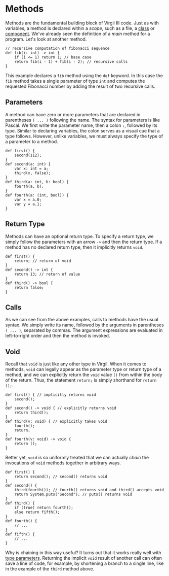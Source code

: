 # Methods #

Methods are the fundamental building block of Virgil III code. Just as with variables, a method is declared within a _scope_, such as a file, a  [class](TutorialClasses.md) or [component](TutorialComponents.md). We've already seen the definition of a _main_ method for a program. Let's look at another method.

```
// recursive computation of fibonacci sequence
def fib(i: int) -> int {
    if (i <= 1) return 1; // base case
    return fib(i - 1) + fib(i - 2); // recursive calls
}
```

This example declares a `fib` method using the `def` keyword. In this case the `fib` method takes a single parameter of type `int` and computes the requested Fibonacci number by adding the result of two recursive calls.

## Parameters ##

A method can have zero or more parameters that are declared in parentheses `( ... )` following the name. The syntax for parameters is like Pascal. We first write the parameter name, then a colon `:`, followed by its type. Similar to declaring variables, the colon serves as a visual cue that a type follows. However, unlike variables, we must always specify the type of a parameter to a method.

```
def first() {
    second(112);
}
def second(a: int) {
    var x: int = a;
    third(x, false);
}
def third(a: int, b: bool) {
    fourth(a, b);
}
def fourth(a: (int, bool)) {
    var x = a.0;
    var y = a.1;
}
```

## Return Type ##

Methods can have an optional return type. To specify a return type, we simply follow the parameters with an arrow `->` and then the return type. If a method has no declared return type, then it implicitly returns `void`.

```
def first() {
    return; // return of void
}
def second() -> int {
    return 13; // return of value
}
def third() -> bool {
    return false;
}
```

## Calls ##

As we can see from the above examples, calls to methods have the usual syntax. We simply write its name, followed by the arguments in parentheses `( ... )`, separated by commas. The argument expressions are evaluated in left-to-right order and then the method is invoked.

## Void ##

Recall that `void` is just like any other type in Virgil. When it comes to methods, `void` can legally appear as the parameter type or return type of a method, and we can explicitly return the `void` value `()` from within the body of the return. Thus, the statement `return;` is simply shorthand for `return ();`.

```
def first() { // implicitly returns void
    second();
}
def second() -> void { // explicitly returns void
    return third();
}
def third(v: void) { // explicitly takes void
    fourth();
    return;
}
def fourth(v: void) -> void {
    return ();
}
```

Better yet, `void` is so uniformly treated that we can actually _chain_ the invocations of `void` methods together in arbitrary ways.

```
def first() {
    return second(); // second() returns void
}
def second() {
    third(fourth()); // fourth() returns void and third() accepts void
    return System.puts("Second"); // puts() returns void
}
def third() {
    if (true) return fourth();
    else return fifth();
}
def fourth() {
    // ...
}
def fifth() {
    // ...
}
```

Why is chaining in this way useful? It turns out that it works really well with [type parameters](TutorialTypeparams.md). Returning the implicit `void` result of another call can often save a line of code, for example, by shortening a branch to a single line, like in the example of the `third` method above.
